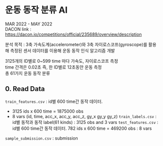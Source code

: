 # 운동 동작 분류 AI

MAR 2022 - MAY 2022       
DACON link : https://dacon.io/competitions/official/235689/overview/description  

분석 목적 : 3축 가속도계(accelerometer)와 3축 자이로스코프(gyroscope)를 활용해 측정된 센서 데이터를 이용해 운동 동작 인식 알고리즘 개발 

3125개의 ID별로 0~599 time 마다 가속도, 자이로스코프 측정    
time 간격은 0.02초 즉, 한 ID별로 12초동안 운동 측정     
총 61가지 운동 동작 분류     

## 0. Read Data 
`train_features.csv`
: id별 600 time간 동작 데이터. 
- 3125 ids x 600 time = 1875000 obs    
- 8 vars (id, time, acc_x, acc_y, acc_z, gy_x gy_y gy_z) 
`train_labels.csv` 
: id별 동작과 동작 label(61 kinds) 
: 3125 obs and 3 vars 
`test_features.csv` 
: id별 600 time간 동작 데이터. 782 ids x 600 time = 469200 obs 
: 8 vars

`sample_submission.csv` : submission 

